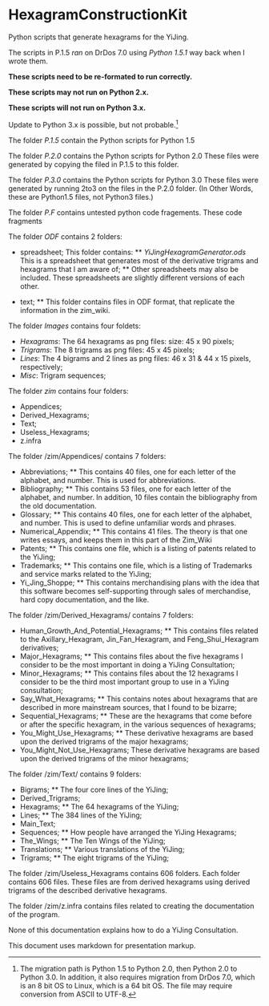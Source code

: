 ﻿# HexagramConstructionKit

Python scripts that generate hexagrams for the YiJing.

The scripts in P.1.5 _ran_ on DrDos 7.0 using _Python 1.5.1_ way back when I wrote them.

**These scripts need to be re-formated to run correctly.**

**These scripts may not run on Python 2.x.**

**These scripts will not run on Python 3.x.**

Update to Python 3.x is possible, but not probable.[^1]
[^1]: The migration path is Python 1.5 to Python 2.0, then Python 2.0 to Python 3.0. In addition, it also requires migration from DrDos 7.0, which is an 8 bit OS to Linux, which is a 64 bit OS. The file may require conversion from ASCII to UTF-8.

The folder _P.1.5_ contain the Python scripts for Python 1.5

The folder _P.2.0_ contains the Python scripts for Python 2.0
These files were generated by copying the filed in P.1.5 to this folder.

The folder _P.3.0_ contains the Python scripts for Python 3.0
These files were generated by running 2to3 on the files in the P.2.0 folder.
(In Other Words, these are Python1.5 files, not Python3 files.)

The folder _P.F_ contains untested python code fragements.
These code fragments 

The folder _ODF_ contains 2 folders:
* spreadsheet;
This folder contains:
** _YiJingHexagramGenerator.ods_
	This is a spreadsheet that generates most of the derivative trigrams and hexagrams that I am aware of;
** Other spreadsheets may also be included. These spreadsheets are slightly different versions of each other.

* text;
** This folder contains files in ODF format, that replicate the information in the zim_wiki.

The folder _Images_ contains four foldets:
* _Hexagrams_: The 64 hexagrams as png files: size: 45 x 90 pixels;
* _Trigrams_: The 8 trigrams as png files: 45 x 45 pixels;
* _Lines_: The 4 bigrams and 2 lines as png files: 46 x 31 & 44 x 15 pixels, respectively;
* _Misc_: Trigram sequences;

The folder _zim_ contains four folders:
* Appendices;
* Derived_Hexagrams;
* Text;
* Useless_Hexagrams;
* z.infra

The folder /zim/Appendices/ contains 7 folders:
* Abbreviations;
** This contains 40 files, one for each letter of the alphabet, and number. This is used for abbreviations.
* Bibliography;
** This contains 53 files, one for each letter of the alphabet, and number. In addition, 10 files contain the bibliography from the old documentation.
* Glossary;
** This contains 40 files, one for each letter of the alphabet, and number. This is used to define unfamiliar words and phrases.
* Numerical_Appendix;
** This contains 41 files. The theory is that one writes essays, and keeps them in this part of the Zim_Wiki
* Patents;
** This contains one file, which is a listing of patents related to the YiJing;
* Trademarks;
** This contains one file, which is a listing of Trademarks and service marks related to the YiJing;
* Yi_Jing_Shoppe;
** This contains merchandising plans with the idea that this software becomes self-supporting through sales of merchandise, hard copy documentation, and the like.

The folder /zim/Derived_Hexagrams/ contains 7 folders:
* Human_Growth_And_Potential_Hexagrams;
** This contains files related to the Axillary_Hexagram, Jin_Fan_Hexagram, and Feng_Shui_Hexagram derivatives;
* Major_Hexagrams;
** This contains files about the five hexagrams I consider to be the most important in doing a YiJing Consultation;
* Minor_Hexagrams;
** This contains files about the 12 hexagrams I consider to be the third most important group to use in a YiJing consultation;
* Say_What_Hexagrams;
** This contains notes about hexagrams that are described in more mainstream sources, that I found to be bizarre;
* Sequential_Hexagrams;
** These are the hexagrams that come before or after the specific hexagram, in the various sequences of hexagrams;
* You_Might_Use_Hexagrams;
** These derivative hexagrams are based upon the derived trigrams of the major hexagrams;
* You_Might_Not_Use_Hexagrams;
These derivative hexagrams are based upon the derived trigrams of the minor hexagrams;

The folder /zim/Text/ contains 9 folders:
* Bigrams;
** The four core lines of the YiJing;
* Derived_Trigrams;
* Hexagrams;
** The 64 hexagrams of the YiJing;
* Lines;
** The 384 lines of the YiJing;
* Main_Text;
* Sequences;
** How people have arranged the YiJing Hexagrams;
* The_Wings;
** The Ten Wings of the YiJing;
* Translations;
** Various translations of the YiJing;
* Trigrams;
** The eight trigrams of the YiJing;

The folder /zim/Useless_Hexagrams contains 606 folders. Each folder contains 606 files. These files are from derived hexagrams using derived trigrams of the described derivative hexagrams.

The folder /zim/z.infra contains files related to creating the documentation of the program.

None of this documentation explains how to do a YiJing Consultation.

This document uses markdown for presentation markup.
